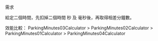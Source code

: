 需求

給定二個時間，先扣掉二個時間 秒 及 毫秒後，再取得相差分鐘數。

效能比較：
ParkingMinutes03Calculator > ParkingMinutes02Calculator > ParkingMinutes01Calculator > ParkingMinutes04Calculator 
